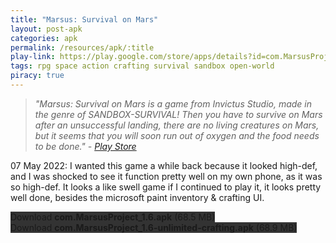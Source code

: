 ```yaml
---
title: "Marsus: Survival on Mars"
layout: post-apk
categories: apk
permalink: /resources/apk/:title
play-link: https://play.google.com/store/apps/details?id=com.MarsusProject
tags: rpg space action crafting survival sandbox open-world
piracy: true
---
```


> _"Marsus: Survival on Mars is a game from Invictus Studio, made in the genre of SANDBOX-SURVIVAL! Then you have to survive on Mars after an unsuccessful landing, there are no living creatures on Mars, but it seems that you will soon run out of oxygen and the food needs to be done." - <a href="https://play.google.com/store/apps/details?id=com.MarsusProject" target="_blank">Play Store</a>_

<span class="timestamp">07 May 2022:</span> I wanted this game a while back because it looked high-def, and I was shocked to see it function pretty well on my own phone, as it was so high-def. It looks a like swell game if I continued to play it, it looks pretty well done, besides the microsoft paint inventory & crafting UI. 

<div class="text-center">
    <a class="btn btn-dark btn-block w-100" onclick='apk("com.MarsusProject_1.6.apk")' style="text-decoration: none; background-color: #333;"> Download <b>com.MarsusProject_1.6.apk</b> (68.5 MB)</a><br>
    <a class="btn btn-dark btn-block w-100" onclick='apk("com.MarsusProject_1.6-unlimited-crafting.apk")' style="text-decoration: none; background-color: #333;"> Download <b>com.MarsusProject_1.6-unlimited-crafting.apk</b> (68.9 MB)</a>
</div>
